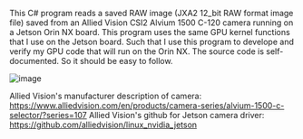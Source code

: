 This C# program reads a saved RAW image (JXA2 12_bit RAW format image file) saved from an Allied Vision CSI2 Alvium 1500 C-120 camera running on a Jetson Orin NX board. 
This program uses the same GPU kernel functions that I use on the Jetson board.  Such that I use this program to develope and verify my GPU code that will run on the Orin NX. 
The source code is self-documented.  So it should be easy to follow.

![image](https://github.com/user-attachments/assets/27eee28c-a7db-4d9a-af79-acfbaece0d60)

Allied Vision's manufacturer description of camera: https://www.alliedvision.com/en/products/camera-series/alvium-1500-c-selector/?series=107 
Allied Vision's github for Jetson camera driver:  https://github.com/alliedvision/linux_nvidia_jetson 
